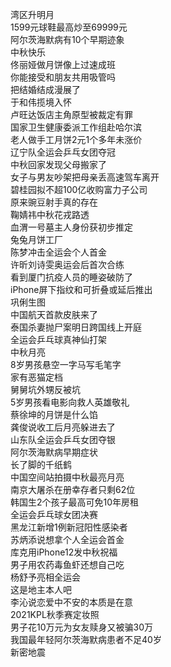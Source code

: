 湾区升明月  
1599元球鞋最高炒至69999元  
阿尔茨海默病有10个早期迹象  
中秋快乐  
佟丽娅做月饼像上过速成班  
你能接受和朋友共用吸管吗  
把结婚结成漫展了  
于和伟揽境入怀  
卢旺达饭店主角原型被裁定有罪  
国家卫生健康委派工作组赴哈尔滨  
老人做手工月饼2元1个多年未涨价  
辽宁队全运会乒乓女团夺冠  
中秋回家发现父母搬家了  
女子与男友吵架把母亲丢高速驾车离开  
碧桂园拟不超100亿收购富力子公司  
原来豌豆射手真的存在  
鞠婧祎中秋花戎路透  
血渭一号墓主人身份获初步推定  
兔兔月饼工厂  
陈梦冲击全运会个人首金  
许昕刘诗雯奥运会后首次合练  
看到厦门抗疫人员的睡姿破防了  
iPhone屏下指纹和可折叠或延后推出  
巩俐生图  
中国航天首款皮肤来了  
泰国杀妻抛尸案明日跨国线上开庭  
全运会乒乓球真神仙打架  
中秋月亮  
8岁男孩悬空一字马写毛笔字  
家有恶猫定档  
舅舅坑外甥反被坑  
5岁男孩看电影向救人英雄敬礼  
蔡徐坤的月饼是什么馅  
龚俊说收工后月亮躲进去了  
山东队全运会乒乓女团夺银  
阿尔茨海默病早期症状  
长了脚的千纸鹤  
中国空间站拍摄中秋最亮月亮  
南京大屠杀在册幸存者只剩62位  
韩国生2个孩子最高可免10年房租  
全运会乒乓球女团决赛  
黑龙江新增1例新冠阳性感染者  
苏炳添说想拿个人全运会首金  
库克用iPhone12发中秋祝福  
男子用农药毒鱼虾还想自己吃  
杨舒予亮相全运会  
这是地主本人吧  
李沁说恋爱中不安的本质是在意  
2021KPL秋季赛定妆照  
男子花10万元为女友赎身又被骗30万  
我国最年轻阿尔茨海默病患者不足40岁  
新密地震  
